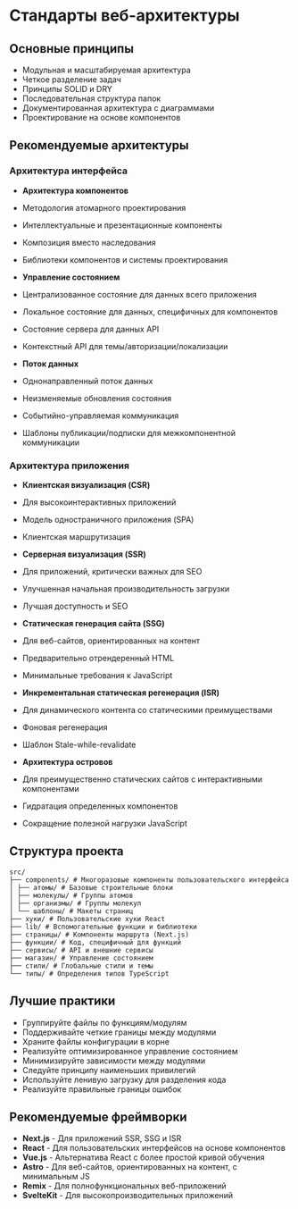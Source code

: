 # Стандарты веб-архитектуры 

## Основные принципы 

- Модульная и масштабируемая архитектура 
- Четкое разделение задач 
- Принципы SOLID и DRY 
- Последовательная структура папок 
- Документированная архитектура с диаграммами 
- Проектирование на основе компонентов 

## Рекомендуемые архитектуры 

### Архитектура интерфейса 

- **Архитектура компонентов** 
- Методология атомарного проектирования 
- Интеллектуальные и презентационные компоненты 
- Композиция вместо наследования 
- Библиотеки компонентов и системы проектирования 

- **Управление состоянием** 
- Централизованное состояние для данных всего приложения 
- Локальное состояние для данных, специфичных для компонентов 
- Состояние сервера для данных API 
- Контекстный API для темы/авторизации/локализации 

- **Поток данных** 
- Однонаправленный поток данных 
- Неизменяемые обновления состояния 
- Событийно-управляемая коммуникация 
- Шаблоны публикации/подписки для межкомпонентной коммуникации 

### Архитектура приложения 

- **Клиентская визуализация (CSR)** 
- Для высокоинтерактивных приложений 
- Модель одностраничного приложения (SPA) 
- Клиентская маршрутизация 

- **Серверная визуализация (SSR)** 
- Для приложений, критически важных для SEO 
- Улучшенная начальная производительность загрузки 
- Лучшая доступность и SEO 

- **Статическая генерация сайта (SSG)** 
- Для веб-сайтов, ориентированных на контент 
- Предварительно отрендеренный HTML 
- Минимальные требования к JavaScript 

- **Инкрементальная статическая регенерация (ISR)** 
- Для динамического контента со статическими преимуществами 
- Фоновая регенерация 
- Шаблон Stale-while-revalidate 

- **Архитектура островов** 
- Для преимущественно статических сайтов с интерактивными компонентами 
- Гидратация определенных компонентов 
- Сокращение полезной нагрузки JavaScript 

## Структура проекта 

``` 
src/ 
├── components/ # Многоразовые компоненты пользовательского интерфейса 
│ ├── атомы/ # Базовые строительные блоки 
│ ├── молекулы/ # Группы атомов 
│ ├── организмы/ # Группы молекул 
│ └── шаблоны/ # Макеты страниц 
├── хуки/ # Пользовательские хуки React 
├── lib/ # Вспомогательные функции и библиотеки 
├── страницы/ # Компоненты маршрута (Next.js) 
├── функции/ # Код, специфичный для функций 
├── сервисы/ # API и внешние сервисы 
├── магазин/ # Управление состоянием 
├── стили/ # Глобальные стили и темы 
└── типы/ # Определения типов TypeScript 
``` 

## Лучшие практики 

- Группируйте файлы по функциям/модулям 
- Поддерживайте четкие границы между модулями 
- Храните файлы конфигурации в корне 
- Реализуйте оптимизированное управление состоянием 
- Минимизируйте зависимости между модулями 
- Следуйте принципу наименьших привилегий 
- Используйте ленивую загрузку для разделения кода 
- Реализуйте правильные границы ошибок 

## Рекомендуемые фреймворки 

- **Next.js** - Для приложений SSR, SSG и ISR 
- **React** - Для пользовательских интерфейсов на основе компонентов 
- **Vue.js** - Альтернатива React с более простой кривой обучения 
- **Astro** - Для веб-сайтов, ориентированных на контент, с минимальным JS 
- **Remix** - Для полнофункциональных веб-приложений 
- **SvelteKit** - Для высокопроизводительных приложений